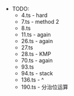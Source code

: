 - TODO: 
    - 4.ts - hard
    - 7.ts - method 2
    - 8.ts
    - 11.ts - again
    - 26.ts - again
    - 27.ts
    - 28.ts - KMP
    - 70.ts - again
    - 93.ts
    - 94.ts - stack
    - 136.ts - ^
    - 190.ts - 分治位运算